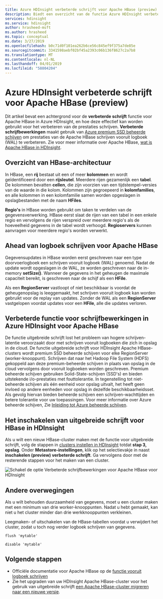 ```yaml
---
title: Azure HDInsight verbeterde schrijft voor Apache HBase (preview)
description: Biedt een overzicht van de functie Azure HDInsight verbeterde schrijft, waardoor premium-beheerde schijven gebruikt om de prestaties van de Apache HBase schrijven vooruit logboek te verbeteren.
services: hdinsight
ms.service: hdinsight
author: hrasheed-msft
ms.author: hrasheed
ms.topic: conceptual
ms.date: 3/27/2019
ms.openlocfilehash: b0c71d0f101ea262b6ce56c845ef9f375a7de85e
ms.sourcegitcommit: 3341598aebf02bf45a2393c06b136f8627c2a7b8
ms.translationtype: MT
ms.contentlocale: nl-NL
ms.lasthandoff: 04/01/2019
ms.locfileid: "58804204"
---
```

# <a name="azure-hdinsight-enhanced-writes-for-apache-hbase-preview"></a>Azure HDInsight verbeterde schrijft voor Apache HBase (preview)

Dit artikel bevat een achtergrond voor de **verbeterde schrijft** functie voor Apache HBase in Azure HDInsight, en hoe deze effectief kan worden gebruikt voor het verbeteren van de prestaties schrijven. **Verbeterde schrijfbewerkingen** maakt gebruik van [Azure premium SSD beheerde schijven](../../virtual-machines/linux/disks-types.md#premium-ssd) om prestaties van de Apache HBase schrijven vooruit logboek (WAL) te verbeteren. Zie voor meer informatie over Apache HBase, [wat is Apache HBase in HDInsight](apache-hbase-overview.md).

## <a name="overview-of-hbase-architecture"></a>Overzicht van HBase-architectuur

In HBase, een **rij** bestaat uit een of meer **kolommen** en wordt geïdentificeerd door een **rijsleutel**. Meerdere rijen gezamenlijk een **tabel**. De kolommen bevatten **cellen**, die zijn voorzien van een tijdstempel-versies van de waarde in die kolom. Kolommen zijn gegroepeerd in **kolomfamilies**, en alle kolommen in een kolomfamilie samen worden opgeslagen in opslagbestanden met de naam **HFiles**.

**Regio's** in HBase worden gebruikt om taken te verdelen van de gegevensverwerking. HBase eerst slaat de rijen van een tabel in een enkele regio en vervolgens de rijen verspreid over meerdere regio's als de hoeveelheid gegevens in de tabel wordt verhoogd. **Regioservers** kunnen aanvragen voor meerdere regio's worden verwerkt.

## <a name="write-ahead-log-for-apache-hbase"></a>Ahead van logboek schrijven voor Apache HBase

Gegevensupdates in HBase worden eerst geschreven naar een type doorvoerlogboek een schrijven vooruit logboek (WAL) genoemd. Nadat de update wordt opgeslagen in de WAL, ze worden geschreven naar de in-memory **setSize()**. Wanneer de gegevens in het geheugen de maximale capaciteit bereikt, is geschreven naar de schijf als een **HFile**.

Als een **RegionServer** vastloopt of niet beschikbaar is voordat de geheugenopslag is leeggemaakt, het schrijven vooruit logboek kan worden gebruikt voor de replay van updates. Zonder de WAL als een **RegionServer** vastgelopen voordat updates voor een **HFile**, alle die updates verloren.

## <a name="enhanced-writes-feature-in-azure-hdinsight-for-apache-hbase"></a>Verbeterde functie voor schrijfbewerkingen in Azure HDInsight voor Apache HBase

De functie uitgebreide schrijft lost het probleem van hogere schrijven-latentie veroorzaakt door met schrijven vooruit logboeken die zich in opslag in de cloud.  De functie uitgebreide schrijft voor HDInsight Apache HBase-clusters wordt premium SSD beheerde schijven voor elke RegionServer (worker-knooppunt). Schrijven dat naar het Hadoop File System (HDFS) gekoppeld aan deze premium-beheerde schijven in plaats van opslag in de cloud vervolgens door vooruit logboeken worden geschreven.  Premium beheerde schijven gebruiken Solid-State-schijven (SSD's) en bieden uitstekende i/o-prestaties met fouttolerantie.  In tegenstelling tot niet-beheerde schijven als één eenheid voor opslag uitvalt, het heeft geen invloed op andere eenheden voor opslag in dezelfde beschikbaarheidsset.  Als gevolg hiervan bieden beheerde schijven een schrijven-wachttijden en betere tolerantie voor uw toepassingen. Voor meer informatie over Azure beheerde schijven, Zie [Inleiding tot Azure beheerde schijven](../../virtual-machines/windows/managed-disks-overview.md). 

## <a name="how-to-enable-enhanced-writes-for-hbase-in-hdinsight"></a>Het inschakelen van uitgebreide schrijft voor HBase in HDInsight

Als u wilt een nieuw HBase-cluster maken met de functie voor uitgebreide schrijft, volg de stappen in [clusters instellen in HDInsight](../hdinsight-hadoop-provision-linux-clusters.md) totdat **stap 3, opslag**. Onder **Metastore-instellingen**, klik op het selectievakje in naast **inschakelen (preview) verbeterde schrijft**. Ga vervolgens door met de resterende stappen voor het maken van een cluster.

![Schakel de optie Verbeterde schrijfbewerkingen voor Apache HBase voor HDInsight](./media/apache-hbase-enhanced-writes/enhanced-writes-cluster-creation.jpg)

## <a name="other-considerations"></a>Andere overwegingen

Als u wilt behouden duurzaamheid van gegevens, moet u een cluster maken met een minimum van drie worker-knooppunten. Nadat u hebt gemaakt, kan niet u het cluster minder dan drie werkknooppunten verkleinen. 

Leegmaken- of uitschakelen van de HBase-tabellen voordat u verwijdert het cluster, zodat u toch nog verder logboek schrijven van gegevens.

```
flush 'mytable'
```

```
disable 'mytable'
```

## <a name="next-steps"></a>Volgende stappen

* Officiële documentatie voor Apache HBase op de [functie vooruit logboek schrijven](https://hbase.apache.org/book.html#wal)
* Zie het upgraden van uw HDInsight Apache HBase-cluster voor het gebruik van uitgebreide schrijft [een Apache HBase-cluster migreren naar een nieuwe versie](apache-hbase-migrate-new-version.md).
